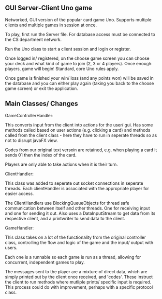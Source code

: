 GUI Server-Client Uno game
-------------------------------------

Networked, GUI version of the popular card game Uno. Supports multiple clients and multiple games in session at once.

To play, first run the Server file. For database access must be connected to the CS department network.

Run the Uno class to start a client session and login or register.

Once logged in/ registered, on the choose game screen you can choose your deck and what kind
of game to join (2, 3 or 4 players). Once enough players, game will begin! Standard, core Uno
rules apply.

Once game is finished your win/ loss (and any points won) will be saved in the database
and you can either play again (taking you back to the choose game screen) or exit the application.

Main Classes/ Changes
-----------------------------------

GameControllerHandler:

This converts input from the client into actions for the user/ gui.
Has some methods called based on user actions (e.g. clicking a card) and
methods called from the client class - here they have to run in seperate threads
so as not to disrupt javaFX view.

Codes from our original text versoin are retained, e.g. when playing a card it sends
01 then the index of the card.

Players are only able to take actions when it is their turn.

ClientHandler:

This class was added to seperate out socket connections in seperate threads.
Each clientHandler is associated with the appropriate player for easier access.

The ClientHandlers use BlockingQueueObjects for thread safe communication
between itself and other threads. One for receiving input and one for sending it out.
Also uses a DataInputStream to get data from its respective client, and a printwriter
to send data to the client.

GameHandler:

This class takes on a lot of the functionality from the original controller class,
controlling the flow and logic of the game and the input/ output with users.

Each one is a runnable so each game is run as a thread, allowing for concurrent,
independent games to play.

The messages sent to the player are a mixture of direct data, which are simply
printed out by the client once received, and 'codes'. These instruct the client
to run methods where mutliple prints/ specific input is required. This process
could do with improvement, perhaps with a specific protocol class.
